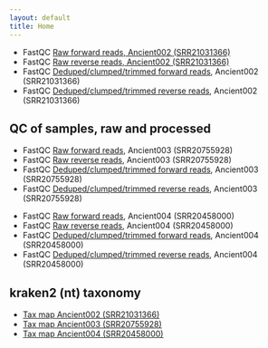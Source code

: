 ```yaml
---
layout: default
title: Home
---
```


<ul>
	<li>FastQC <a href="SRR21031366_1_fastqc.html">Raw forward reads, Ancient002 (SRR21031366)</a></li>
	<li>FastQC <a href="SRR21031366_2_fastqc.html">Raw reverse reads, Ancient002 (SRR21031366)</a></li>
	<li>FastQC <a href="SRR21031366_R1_dedup_trimmed_paired_fastqc.html">Deduped/clumped/trimmed forward reads</a>, Ancient002 (SRR21031366)</li>
	<li>FastQC <a href="SRR21031366_R2_dedup_trimmed_paired_fastqc.html">Deduped/clumped/trimmed reverse reads</a>, Ancient002 (SRR21031366)</li>
</ul>

<h2>QC of samples, raw and processed</h2>
<ul>
	<li>FastQC <a href="SRR20755928_1_fastqc.html">Raw forward reads</a>, Ancient003 (SRR20755928)</li>
	<li>FastQC <a href="SRR20755928_2_fastqc.html">Raw reverse reads</a>, Ancient003 (SRR20755928)</li>
	<li>FastQC <a href="SRR20755928_1_dedup_fastqc.html">Deduped/clumped/trimmed forward reads</a>, Ancient003 (SRR20755928)</li>
	<li>FastQC <a href="SRR20755928_2_dedup_fastqc.html">Deduped/clumped/trimmed reverse reads</a>, Ancient003 (SRR20755928)</li>
</ul>

<ul>
	<li>FastQC <a href="SRR20458000_1_fastqc.html">Raw forward reads</a>, Ancient004 (SRR20458000)</li>
	<li>FastQC <a href="SRR20458000_2_fastqc.html">Raw reverse reads</a>, Ancient004 (SRR20458000)</li>
	<li>FastQC <a href="SRR20458000_1_dedup_trimmed_paired_fastqc.html">Deduped/clumped/trimmed forward reads</a>, Ancient004 (SRR20458000)</li>
	<li>FastQC <a href="SRR20458000_1_dedup_trimmed_paired_fastqc.html">Deduped/clumped/trimmed reverse reads</a>, Ancient004 (SRR20458000)</li>
</ul>

<h2>kraken2 (nt) taxonomy</h2>
<ul>
	<li><a href="SRR21031366_krona.html">Tax map Ancient002 (SRR21031366)</a></li>
	<li><a href="SRR20755928_krona.html">Tax map Ancient003 (SRR20755928)</a></li>
	<li><a href="SRR20458000_krona.html">Tax map Ancient004 (SRR20458000)</a></li>
</ul>
